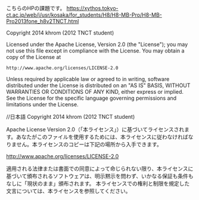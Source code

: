 こちらのHPの課題です。
https://xythos.tokyo-ct.ac.jp/web/j/usr/kosaka/for_students/H8/H8-MB-Pro/H8-MB-Pro2013fone_h8v2TNCT.html

Copyright 2014 khrom (2012 TNCT student)

Licensed under the Apache License, Version 2.0 (the "License");
you may not use this file except in compliance with the License.
You may obtain a copy of the License at

    http://www.apache.org/licenses/LICENSE-2.0

Unless required by applicable law or agreed to in writing, software
distributed under the License is distributed on an "AS IS" BASIS,
WITHOUT WARRANTIES OR CONDITIONS OF ANY KIND, either express or implied.
See the License for the specific language governing permissions and
limitations under the License.


//日本語
Copyright 2014 khrom (2012 TNCT student)

Apache License Version 2.0（「本ライセンス」）に基づいてライセンスされます。あなたがこのファイルを使用するためには、本ライセンスに従わなければなりません。本ライセンスのコピーは下記の場所から入手できます。

http://www.apache.org/licenses/LICENSE-2.0

適用される法律または書面での同意によって命じられない限り、本ライセンスに基づいて頒布されるソフトウェアは、明示黙示を問わず、いかなる保証も条件もなしに「現状のまま」頒布されます。
本ライセンスでの権利と制限を規定した文言については、本ライセンスを参照してください。